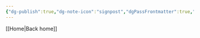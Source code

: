 ```yaml
---
{"dg-publish":true,"dg-note-icon":"signpost","dgPassFrontmatter":true,"noteIcon":"signpost","permalink":"/10-tags/2025-02/","created":"2025-10-18T20:49:52.954+01:00","updated":"2025-10-25T17:05:48.472+01:00"}
---
```


[[Home\|Back home]]